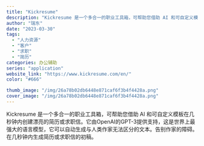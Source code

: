 ```yaml
---
title: "Kickresume"
description: "Kickresume 是一个多合一的职业工具箱，可帮助您借助 AI 和可自定义模板在几秒钟内创建漂亮的简历或求职信。它由"
author: "瑞东"
date: "2023-03-30"
tags:
  - "人力资源"
  - "客户"
  - "求职"
  - "简历"
categories: 办公辅助
series: "application"
website_link: "https://www.kickresume.com/en/"
color: "#666"

thumb_image: "/img/26a78b02db6448e871caf6f3b4f4428a.png"
cover_image: "/img/26a78b02db6448e871caf6f3b4f4428a.png"
---
```


Kickresume 是一个多合一的职业工具箱，可帮助您借助 AI 和可自定义模板在几秒钟内创建漂亮的简历或求职信。它由OpenAI的GPT-3提供支持，这是世界上最强大的语言模型，它可以自动生成与人类作家无法区分的文本。告别作家的障碍。在几秒钟内生成简历或求职信的初稿。